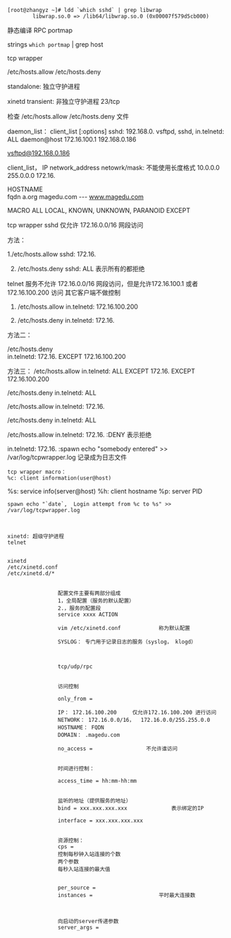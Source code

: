 ```shell
[root@zhangyz ~]# ldd `which sshd` | grep libwrap
        libwrap.so.0 => /lib64/libwrap.so.0 (0x00007f579d5cb000)
```

静态编译
RPC
portmap


strings `which portmap` | grep host


tcp wrapper 

/etc/hosts.allow
/etc/hosts.deny


standalone:  独立守护进程


xinetd
transient: 非独立守护进程
23/tcp


检查 /etc/hosts.allow   /etc/hosts.deny  文件


daemon_list：  client_list [:options]
sshd: 192.168.0.
vsftpd, sshd, in.telnetd:
ALL
daemon@host
172.16.100.1
192.168.0.186


vsftpd@192.168.0.186


client_list， 
IP
network_address
netowrk/mask:  不能使用长度格式   10.0.0.0 255.0.0.0
172.16.

HOSTNAME     
fqdn
a.org
magedu.com --- www.magedu.com

MACRO
ALL
LOCAL, KNOWN, UNKNOWN, PARANOID
EXCEPT



tcp wrapper
sshd 仅允许 172.16.0.0/16 网段访问

方法：

1./etc/hosts.allow
sshd: 172.16.

2. /etc/hosts.deny
sshd: ALL                       表示所有的都拒绝


telnet 服务不允许 172.16.0.0/16 网段访问，但是允许172.16.100.1 或者 172.16.100.200 访问
其它客户端不做控制

1. /etc/hosts.allow
in.telnetd: 172.16.100.200

2. /etc/hosts.deny
in.telnetd: 172.16.


方法二：

/etc/hosts.deny  
in.telnetd: 172.16. EXCEPT 172.16.100.200


方法三：
/etc/hosts.allow
in.telnetd: ALL EXCEPT 172.16. EXCEPT 172.16.100.200

/etc/hosts.deny
in.telnetd: ALL



/etc/hosts.allow
in.telnetd: 172.16.

/etc/hosts.deny
in.telnetd: ALL

/etc/hosts.allow
in.telnetd: 172.16.  :DENY          表示拒绝


in.telnetd: 172.16.  :spawn echo "somebody entered" >> /var/log/tcpwrapper.log                  记录成为日志文件



	tcp wrapper macro：
	%c: client information(user@host)
%s: service info(server@host)
	%h: client hostname
	%p: server PID



	spawn echo "`date`,  Login attempt from %c to %s" >> /var/log/tcpwrapper.log



	xinetd: 超级守护进程
	telnet


	xinetd
	/etc/xinetd.conf
	/etc/xinetd.d/*


					配置文件主要有两部分组成
					1，全局配置（服务的默认配置）    
					2.，服务的配置段
					service xxxx ACTION

					vim /etc/xinetd.conf            称为默认配置

					SYSLOG： 专门用于记录日志的服务（syslog， klogd）



					tcp/udp/rpc


					访问控制

					only_from = 

					IP： 172.16.100.200     仅允许172.16.100.200 进行访问
					NETWORK： 172.16.0.0/16，  172.16.0.0/255.255.0.0
					HOSTNAME： FQDN
					DOMAIN： .magedu.com

					no_access =                 不允许谁访问


					时间进行控制：

					access_time = hh:mm-hh:mm


					监听的地址（提供服务的地址）
					bind = xxx.xxx.xxx.xxx              表示绑定的IP

					interface = xxx.xxx.xxx.xxx


					资源控制：
					cps = 
					控制每秒钟入站连接的个数
					两个参数
					每秒入站连接的最大值


					per_source = 
					instances =                     平时最大连接数



					向启动的server传递参数
					server_args = 







